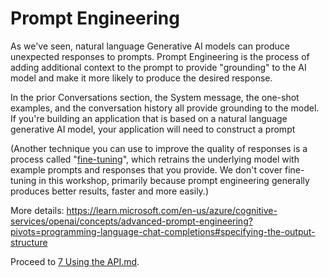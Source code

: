 # Prompt Engineering

As we've seen, natural language Generative AI models can produce unexpected responses to prompts. Prompt Engineering is the process of adding additional context to the prompt to provide "grounding" to the AI model and make it more likely to produce the desired response. 

In the prior Conversations section, the System message, the one-shot examples, and the conversation history all provide grounding to the model. If you're building an application that is based on a natural language generative AI model, your application will need to construct a prompt




(Another technique you can use to improve the quality of responses is a process called "[fine-tuning](https://learn.microsoft.com/en-us/azure/cognitive-services/openai/how-to/fine-tuning)", which retrains the underlying model with example prompts and responses that you provide. We don't cover fine-tuning in this workshop, primarily because prompt engineering generally produces better results, faster and more easily.)

More details: https://learn.microsoft.com/en-us/azure/cognitive-services/openai/concepts/advanced-prompt-engineering?pivots=programming-language-chat-completions#specifying-the-output-structure

Proceed to [7 Using the API.md](7%20Using%20the%20API.md).
